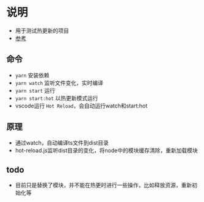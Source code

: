 # 说明

* 用于测试热更新的项目
* [参考](https://github.com/airuikun/node-reload)

## 命令

* `yarn` 安装依赖
* `yarn watch` 监听文件变化，实时编译
* `yarn start` 运行
* `yarn start:hot` 以热更新模式运行
* vscode运行 `Hot Reload`，会自动运行watch和start:hot

## 原理

* 通过watch，自动编译ts文件到dist目录
* hot-reload.js监听dist目录的变化，将node中的模块缓存清除，重新加载模块

## todo

* 目前只是替换了模块，并不能在热更时进行一些操作，比如释放资源，重新初始化等
